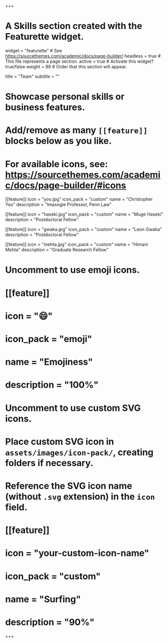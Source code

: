 +++
# A Skills section created with the Featurette widget.
widget = "featurette"  # See https://sourcethemes.com/academic/docs/page-builder/
headless = true  # This file represents a page section.
active = true  # Activate this widget? true/false
weight = 89  # Order that this section will appear.

title = "Team"
subtitle = ""

# Showcase personal skills or business features.
# 
# Add/remove as many `[[feature]]` blocks below as you like.
# 
# For available icons, see: https://sourcethemes.com/academic/docs/page-builder/#icons

[[feature]]
  icon = "yoo.jpg"
  icon_pack = "custom"
  name = "Christopher Yoo"
  description = "Imasogie Professor, Penn Law"
  
[[feature]]
  icon = "haseki.jpg"
  icon_pack = "custom"
  name = "Muge Haseki"
  description = "Postdoctoral Fellow"  
  
[[feature]]
  icon = "gwaka.jpg"
  icon_pack = "custom"
  name = "Leon Gwaka"
  description = "Postdoctoral Fellow"
  
[[feature]]
  icon = "mehta.jpg"
  icon_pack = "custom"
  name = "Himani Mehta"
  description = "Graduate Research Fellow"

# Uncomment to use emoji icons.
# [[feature]]
#  icon = ":smile:"
#  icon_pack = "emoji"
#  name = "Emojiness"
#  description = "100%"  

# Uncomment to use custom SVG icons.
# Place custom SVG icon in `assets/images/icon-pack/`, creating folders if necessary.
# Reference the SVG icon name (without `.svg` extension) in the `icon` field.
# [[feature]]
#  icon = "your-custom-icon-name"
#  icon_pack = "custom"
#  name = "Surfing"
#  description = "90%"

+++
